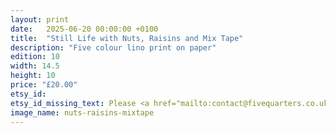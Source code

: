 ```yaml
---
layout: print
date:   2025-06-20 00:00:00 +0100
title:  "Still Life with Nuts, Raisins and Mix Tape"
description: "Five colour lino print on paper"
edition: 10
width: 14.5
height: 10
price: "£20.00"
etsy_id:
etsy_id_missing_text: Please <a href="mailto:contact@fivequarters.co.uk">contact me</a> if you're interested in buying this print.
image_name: nuts-raisins-mixtape
---
```

